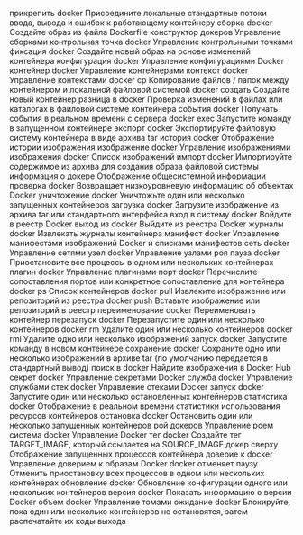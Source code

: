 прикрепить docker Присоедините локальные стандартные потоки ввода, вывода и ошибок к работающему контейнеру
сборка docker Создайте образ из файла Dockerfile
конструктор докеров Управление сборками
контрольная точка docker Управление контрольными точками
фиксация docker Создайте новый образ на основе изменений контейнера
конфигурация docker Управление конфигурациями Docker
контейнер docker Управление контейнерами
контекст docker Управление контекстами
docker cp Копирование файлов / папок между контейнером и локальной файловой системой
docker создать Создайте новый контейнер
разница в docker Проверка изменений в файлах или каталогах в файловой системе контейнера
события docker Получать события в реальном времени с сервера
docker exec Запустите команду в запущенном контейнере
экспорт docker Экспортируйте файловую систему контейнера в виде архива tar
история docker Отображение истории изображения
изображение docker Управление изображениями
изображения docker Список изображений
импорт docker Импортируйте содержимое из архива для создания образа файловой системы
информация о докере Отображение общесистемной информации
проверка docker Возвращает низкоуровневую информацию об объектах Docker
уничтожение docker Уничтожьте один или несколько запущенных контейнеров
загрузка docker Загрузите изображение из архива tar или стандартного интерфейса
вход в систему docker Войдите в реестр Docker
выход из docker Выйдите из реестра Docker
журналы docker Извлекать журналы контейнера
манифест docker Управление манифестами изображений Docker и списками манифестов
сеть docker Управление сетями
узел docker Управление узлами роя
пауза docker Приостановите все процессы в одном или нескольких контейнерах
плагин docker Управление плагинами
порт docker Перечислите сопоставления портов или конкретное сопоставление для контейнера
docker ps Список контейнеров
docker pull Извлеките изображение или репозиторий из реестра
docker push Вставьте изображение или репозиторий в реестр
переименование docker Переименовать контейнер
перезапуск docker Перезапустите один или несколько контейнеров
docker rm Удалите один или несколько контейнеров
docker rmi Удалите одно или несколько изображений
запуск docker Запустите команду в новом контейнере
сохранение docker Сохраните одно или несколько изображений в архиве tar (по умолчанию передается в стандартный вывод)
поиск в docker Найдите изображения в Docker Hub
секрет docker Управление секретами Docker
служба docker Управление службами
стек docker Управление стеками Docker
запуск docker Запустите один или несколько остановленных контейнеров
статистика docker Отображение в реальном времени статистики использования ресурсов контейнеров
остановка docker Остановить один или несколько запущенных контейнеров
рой докеров Управление роем
система docker Управление Docker
тег docker Создайте тег TARGET_IMAGE, который ссылается на SOURCE_IMAGE
докер сверху Отображение запущенных процессов контейнера
доверие к docker Управление доверием к образам Docker
docker отменяет паузу Отменить приостановку всех процессов в одном или нескольких контейнерах
обновление docker Обновление конфигурации одного или нескольких контейнеров
версия docker Показать информацию о версии Docker
объем docker Управление томами
ожидание docker Блокируйте, пока один или несколько контейнеров не остановятся, затем распечатайте их коды выхода
